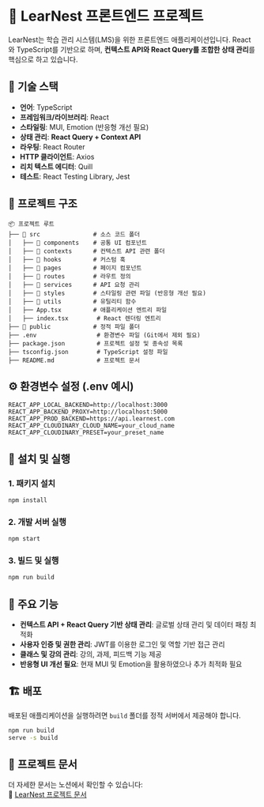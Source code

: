 # 📌 LearNest 프론트엔드 프로젝트

LearNest는 학습 관리 시스템(LMS)을 위한 프론트엔드 애플리케이션입니다. React와 TypeScript를 기반으로 하며, **컨텍스트 API와 React Query를 조합한 상태 관리**를 핵심으로 하고 있습니다.

## 🚀 기술 스택

- **언어**: TypeScript
- **프레임워크/라이브러리**: React
- **스타일링**: MUI, Emotion (반응형 개선 필요)
- **상태 관리**: **React Query + Context API**
- **라우팅**: React Router
- **HTTP 클라이언트**: Axios
- **리치 텍스트 에디터**: Quill
- **테스트**: React Testing Library, Jest

## 📂 프로젝트 구조

```
📦 프로젝트 루트
├── 📁 src               # 소스 코드 폴더
│   ├── 📁 components    # 공통 UI 컴포넌트
│   ├── 📁 contexts      # 컨텍스트 API 관련 폴더
│   ├── 📁 hooks         # 커스텀 훅
│   ├── 📁 pages         # 페이지 컴포넌트
│   ├── 📁 routes        # 라우트 정의
│   ├── 📁 services      # API 요청 관리
│   ├── 📁 styles        # 스타일링 관련 파일 (반응형 개선 필요)
│   ├── 📁 utils         # 유틸리티 함수
│   ├── App.tsx         # 애플리케이션 엔트리 파일
│   ├── index.tsx        # React 렌더링 엔트리
├── 📁 public            # 정적 파일 폴더
├── .env                 # 환경변수 파일 (Git에서 제외 필요)
├── package.json         # 프로젝트 설정 및 종속성 목록
├── tsconfig.json        # TypeScript 설정 파일
├── README.md            # 프로젝트 문서
```

## ⚙️ 환경변수 설정 (.env 예시)

```env
REACT_APP_LOCAL_BACKEND=http://localhost:3000
REACT_APP_BACKEND_PROXY=http://localhost:5000
REACT_APP_PROD_BACKEND=https://api.learnest.com
REACT_APP_CLOUDINARY_CLOUD_NAME=your_cloud_name
REACT_APP_CLOUDINARY_PRESET=your_preset_name
```

## 📌 설치 및 실행

### 1. 패키지 설치

```sh
npm install
```

### 2. 개발 서버 실행

```sh
npm start
```

### 3. 빌드 및 실행

```sh
npm run build
```

## 📡 주요 기능

- **컨텍스트 API + React Query 기반 상태 관리**: 글로벌 상태 관리 및 데이터 패칭 최적화
- **사용자 인증 및 권한 관리**: JWT를 이용한 로그인 및 역할 기반 접근 관리
- **클래스 및 강의 관리**: 강의, 과제, 피드백 기능 제공
- **반응형 UI 개선 필요**: 현재 MUI 및 Emotion을 활용하였으나 추가 최적화 필요

## 🏗 배포

배포된 애플리케이션을 실행하려면 `build` 폴더를 정적 서버에서 제공해야 합니다.

```sh
npm run build
serve -s build
```
## 📘 프로젝트 문서

더 자세한 문서는 노션에서 확인할 수 있습니다:  
🔗 [LearNest 프로젝트 문서]([https://notion.so/your-project-link](https://honorable-afternoon-677.notion.site/LearNest-158b45991d0b8002a334db7f4c9f229f))
